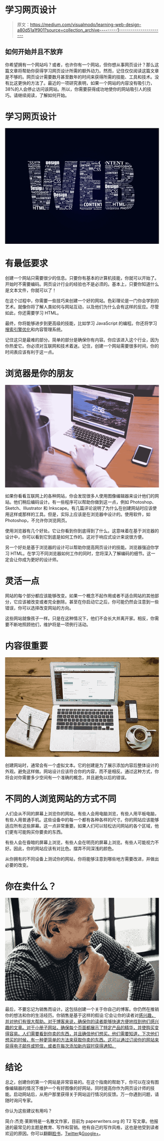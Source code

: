 # 学习网页设计

> 原文：<https://medium.com/visualmodo/learning-web-design-a80d51a1f901?source=collection_archive---------1----------------------->

## 如何开始并且不放弃

你希望拥有一个网站吗？或者，也许你有一个网站，但你想从事网页设计？那么这篇文章将帮助你获得学习网页设计所需的额外动力。然而，记住仅仅阅读这篇文章是不够的。网页设计需要数月甚至数年的时间来获得所需的技能、工具和技术。没有比这更快的方法了。最近的一项研究表明，如果一个网站的内容没有吸引力，38%的人会停止访问该网站。所以，你需要获得成功地使你的网站吸引人的技巧。请继续阅读，了解如何开始。

# 学习网页设计

![](img/eaefacfd167e92a90d9992189afb7c42.png)

# 有最低要求

创建一个网站只需要很少的信息。只要你有基本的计算机技能，你就可以开始了。开始时不需要编码。网页设计行业的经验也不是必须的。基本上，只要你知道什么是文本文件，你就可以了！

在这个过程中，你需要一些技巧来创建一个好的网站。色彩理论是一门你会学到的艺术。就像你将了解人类如何与网站互动，以及他们为什么会有这样的反应。尽管如此，你还需要学习 HTML。

最终，你将能够进步到更高级的技能，比如学习 JavaScript 的编程。你还将学习[搜索引擎优化](https://visualmodo.com/most-common-seo-mistakes/)和内容管理系统。

记住这只是最难的部分。简单的部分是确保你有内容。你应该进入这个行业，因为你热爱它。你必须对互联网和技术着迷。记住，创建一个网站需要很多时间，你的时间表应该有利于这一点。

# 浏览器是你的朋友

![](img/1c58d7e61da6020613baf036bbabd1a0.png)

如果你看看互联网上的各种网站，你会发现很多人使用图像编辑器来设计他们的网站。他们稍后编码设计。有一些程序可以帮助你做到这一点，例如 Photoshop、Sketch、Illustrator 和 Inkscape。有几篇评论说明了为什么在创建网站时应该使用这样或那样的工具。但是，实际上应该是在浏览器中设计的。使用软件，如 Photoshop，不允许你浏览网页。

使用浏览器有几个好处。它让你看到你到底得到了什么。这意味着在基于浏览器的设计中，你可以看到它到底是如何工作的。这对于响应式设计来说很方便。

另一个好处是基于浏览器的设计可以帮助你提高网页设计的技能。浏览器强迫你学习 HTML。在学习不同浏览器如何工作的同时，您将深入了解编码的细节。这一定会让你成为更好的设计师。

# 灵活一点

网站的每个部分都应该能够改变。如果一个概念不起作用或者不适合网站的其他部分，它应该被改变或者完全删除。甚至在你启动它之后，你可能仍然会注意到一些错误，你可以选择改变网站的方向。

这些网站就像孩子一样。只是在这种情况下，他们不会长大并离开家。相反，你需要不断地照顾他们，维护将是一项例行活动。

# 内容很重要

![](img/149a30e92ab0014ffd91fba53d0a60cd.png)

创建网站时，通常会有一个虚拟文本。它的创建是为了展示添加内容后整体设计的外观。避免这样做。网站设计应该符合你的内容，而不是相反。通过这种方式，你将会对你需要多少空间有一个准确的概念，并且避免以后的错误。

# 不同的人浏览网站的方式不同

人们会从不同的屏幕上浏览你的网站。有些人会用电脑浏览，有些人用平板电脑，有些人用普通手机。这些设备中的每一个都有各种各样的尺寸。你的网站应该能够适应所有这些屏幕。这一点非常重要。如果人们可以轻松访问网站的各个区域，他们更有可能购买你要卖的东西。

有些人会在昏暗的屏幕上浏览，有些人会在明亮的屏幕上浏览。有些人可能视力不好。因此，你的网站应该有对比色。摆弄不同深浅的颜色。

从你拥有的不同设备上测试你的网站，你将能够注意到哪些地方需要改进，并做出必要的改变。

# 你在卖什么？

![](img/93458df76c5dfef93e014b8585d562ca.png)

最后，不要忘记为销售而设计。这包括创建一个关于你自己的博客。你仍然在推销你的想法和你的生活经历。你销售是基于这样的假设:它会让你的读者对[感兴趣，并对他们有很大帮助。对于博客来说，确保你的读者能够快速方便地找到他们感兴趣的文章。对于小册子网站，确保每个页面都展示了特定产品的精华，并使购买变得容易。人们需要看到你卖的东西，并且确信他们想买。他们需要知道，下次他们想买的时候，有一种更简单的方法来获取你卖的东西。这可以通过订阅你的网站来获得电子邮件或短信，或者在每次添加新内容时获得通知。](http://www.writersdigest.com/online-editor/10-ways-hook-reader-reel-good)

# 结论

总之，创建你的第一个网站是非常容易的。在这个指南的帮助下，你可以在没有图像编辑器的情况下维护一个有好图像的好网站，同时提高你作为网页设计师的技能。启动网站后，从用户那里获得关于网站运行情况的反馈。万一你遇到问题，请随时询问专家。

你认为这些建议有用吗？

简介:杰克·莱斯特是一名散文作家，目前为 paperwriters.org 的 T2 写文章。他报道的最常见的主题是教育、写作和营销。他有自己的写作风格，这也是他受到读者欢迎的原因。你可以翻翻[脸书](https://www.facebook.com/jakelesterone)，[Twitter](https://twitter.com/jakelesterhere)&[Google+](https://plus.google.com/u/2/104790796126720594692)。